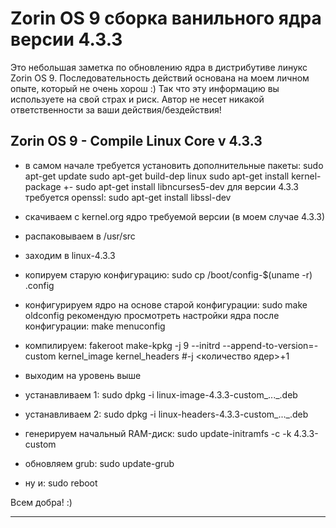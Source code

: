 # Zorin OS 9 сборка ванильного ядра версии 4.3.3

Это небольшая заметка по обновлению ядра в дистрибутиве линукс Zorin OS 9.
Последовательность действий основана на моем личном опыте, который не очень хорош :)
Так что эту информацию вы используете на свой страх и риск. Автор не несет никакой
ответственности за ваши действия/бездействия!

Zorin OS 9 - Compile Linux Core v 4.3.3
---------------------------------------
* в самом начале требуется установить дополнительные пакеты:
	sudo apt-get update
	sudo apt-get build-dep linux
	sudo apt-get install kernel-package
	+- sudo apt-get install libncurses5-dev
	для версии 4.3.3 требуется openssl:
	sudo apt-get install libssl-dev

* скачиваем с kernel.org ядро требуемой версии (в моем случае 4.3.3)

* распаковываем в /usr/src

* заходим в linux-4.3.3

* копируем старую конфигурацию: 
	sudo cp /boot/config-$(uname -r) .config

* конфигурируем ядро на основе старой конфигурации: 
	sudo make oldconfig 
	рекомендую просмотреть настройки ядра после конфигурации: 
	make menuconfig

* компилируем: 
	fakeroot make-kpkg -j 9 --initrd --append-to-version=-custom kernel_image kernel_headers #-j <количество ядер>+1

* выходим на уровень выше 

* устанавливаем 1: 
	sudo dpkg -i linux-image-4.3.3-custom_..._.deb

* устанавливаем 2: 
	sudo dpkg -i linux-headers-4.3.3-custom_..._.deb

* генерируем начальный RAM-диск: 
	sudo update-initramfs -c -k 4.3.3-custom

* обновляем grub: 
	sudo update-grub

* ну и: 
	sudo reboot

Всем добра! :)
______________